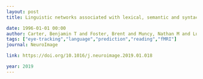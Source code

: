 ```yaml
---
layout: post
title: Linguistic networks associated with lexical, semantic and syntactic predictability in reading - A fixation-related fMRI study

date: 1996-01-01 00:00
author: Carter, Benjamin T and Foster, Brent and Muncy, Nathan M and Luke, Steven G
tags: ["eye-tracking","language","prediction","reading","fMRI"]
journal: NeuroImage

link: https://doi.org/10.1016/j.neuroimage.2019.01.018

year: 2019
---
```



